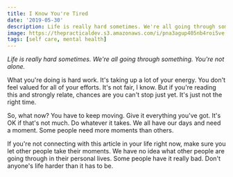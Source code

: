 ```yaml
---
title: I Know You're Tired
date: '2019-05-30'
description: Life is really hard sometimes. We're all going through something. You're not alone.
image: https://thepracticaldev.s3.amazonaws.com/i/pna3agup405nb4roi5ve.jpg
tags: [self care, mental health]
---
```


_Life is really hard sometimes. We're all going through something. You're not alone._

What you're doing is hard work. It's taking up a lot of your energy. You don't feel valued for all of your efforts. It's not fair, I know. But if you're reading this and strongly relate, chances are you can't stop just yet. It's just not the right time.

So, what now? You have to keep moving. Give it everything you've got. It's OK if that's not much. Do whatever it takes. We all have our days and need a moment. Some people need more moments than others.

If you're not connecting with this article in your life right now, make sure you let other people take their moments. We have no idea what other people are going through in their personal lives. Some people have it really bad. Don't anyone's life harder than it has to be.
